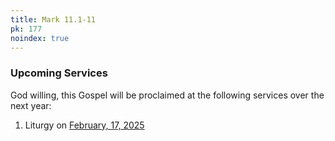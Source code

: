 ```yaml
---
title: Mark 11.1-11
pk: 177
noindex: true
---
```


### Upcoming Services

God willing, this Gospel will be proclaimed at the following services over the next year:


1. Liturgy on [February, 17, 2025](https://orthocal.info/readings/gregorian/2025/02/17/)
